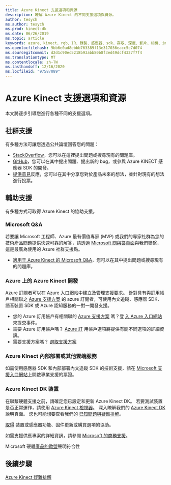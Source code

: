 ```yaml
---
title: Azure Kinect 支援選項和資源
description: 瞭解 Azure Kinect 的不同支援選項與資源。
author: tesych
ms.author: tesych
ms.prod: kinect-dk
ms.date: 06/26/2019
ms.topic: article
keywords: azure、kinect、rgb、IR、錄製、感應器、sdk、存取、深度、影片、相機、imu、移動、感應器、音訊、麥克風、matroska、感應器 sdk、下載、主體、追蹤、支援
ms.openlocfilehash: 9bb6e0ad8ebbb763389f13e317036eacc5c7d074
ms.sourcegitcommit: d2d1c90ec5218b93abb80b8f3ed49dcf4327f7f4
ms.translationtype: MT
ms.contentlocale: zh-TW
ms.lasthandoff: 12/16/2020
ms.locfileid: "97587089"
---
```

# <a name="azure-kinect-support-options-and-resources"></a>Azure Kinect 支援選項和資源

本文將逐步引導您進行各種不同的支援選項。

## <a name="community-support"></a>社群支援

有多種方法可讓您透過公共論壇回答您的問題：

- [StackOverflow](https://stackoverflow.com/search?q=azurekinect&s=3b855ed0-8564-4961-856f-9614aeab4c0d&s=fd9ea920-622c-4d8e-b908-ec996e1f1403)，您可以在這裡提出問題或搜尋現有的問題庫。
- [GitHub](https://github.com/Microsoft/Azure-Kinect-Sensor-SDK)，您可以在其中提出問題、提出新的 bug，或參與 Azure KINECT 感應器 SDK 的開發。
- [提供意見](https://feedback.azure.com/forums/920053-azure-kinect-dk)反應，您可以在其中分享您對於產品未來的想法，並針對現有的想法進行投票。

## <a name="assisted-support"></a>輔助支援

有多種方式可取得 Azure Kinect 的協助支援。

### <a name="microsoft-qa"></a>Microsoft Q&A

若要讓 Microsoft 工程師、Azure 最有價值專家 (MVP) 或我們的專家社群為您的技術產品問題提供快速可靠的解答，請透過 [Microsoft 問與答頁面](/answers/products/azure)與我們聯繫，這是最廣為使用的 Azure 社群支援點。

- [適用于 Azure Kinect 的 Microsoft Q&A](/answers/topics/azure-kinect-dk.html)，您可以在其中提出問題或搜尋現有的問題庫。

### <a name="development-azure-kinect-on-azure"></a>Azure 上的 Azure Kinect 開發

Azure 訂閱者可以在 Azure 入口網站中建立及管理支援要求。 針對具有與訂用帳戶相關聯之 [Azure 支援方案](https://azure.microsoft.com/support/plans/) 的 azure 訂閱者，可使用內文追蹤、感應器 SDK、語音裝置 SDK 或 Azure 認知服務的一對一開發支援。

  - 您的 Azure 訂用帳戶有相關聯的 [Azure 支援方案](https://azure.microsoft.com/support/plans/) 嗎？登 [入 Azure 入口網站](https://ms.portal.azure.com/) 來提交事件。
  - 需要 Azure 訂用帳戶嗎？ [Azure 訂](https://azure.microsoft.com/pricing/purchase-options/) 用帳戶選項將提供有關不同選項的詳細資訊。
  - 需要支援方案嗎？ [選取支援方案](https://azure.microsoft.com/support/plans/)

### <a name="azure-kinect-on-premises-or-other-cloud-services"></a>Azure Kinect 內部部署或其他雲端服務

如需使用感應器 SDK 和內部部署內文追蹤 SDK 的技術支援，請在 [Microsoft 支援入口網站](https://support.microsoft.com/supportforbusiness/productselection?sapId=c49ea5bb-2b09-8612-be35-d55159732667)上開啟專業支援的票證。

### <a name="azure-kinect-dk-device"></a>Azure Kinect DK 裝置

在聯繫硬體支援之前，請確定您已設定和更新 Azure Kinect DK。 若要測試裝置是否正常運作，請使用 [Azure Kinect 檢視器](azure-kinect-viewer.md)。 深入瞭解我們的 [Azure Kinect DK](./index.yml) 說明頁面。
您也可能想要查看我們的 [已知問題與疑難排解](troubleshooting.md)。

[取得](https://support.microsoft.com/supportforbusiness/productselection?sapId=f77b1b95-721e-43a0-2db8-b01e81a3f813) 裝置或感應器功能、固件更新或購買選項的協助。

如需支援供應專案的詳細資訊，請參閱 [Microsoft 的商務支援](https://support.microsoft.com/help/4341255/support-for-business)。

Microsoft 硬體[產品的歐盟](https://www.microsoft.com/en-us/eu-declarations-compliance?activetab=pivot1:primaryr3)聲明符合性

## <a name="next-steps"></a>後續步驟

[Azure Kinect 疑難排解](troubleshooting.md)